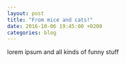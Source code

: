```yaml
---
layout: post   
title: "From mice and cats!"  
date: 2016-10-06 19:45:00 +0200   
categories: blog    
---
```

lorem ipsum and all kinds of funny stuff
